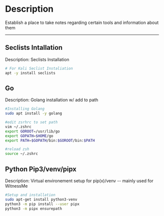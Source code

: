 # Description

Establish a place to take notes regarding certain tools and information about them

***


## Seclists Intallation
Description: Seclists Installation
```bash
# For Kali Seclist Instaliation
apt -y install seclists
```


## Go 
Description: Golang installation w/ add to path

``` bash
#Installing Golang 
sudo apt install -y golang

#edit zsrhrc to set path
vim ~/.zshrc 
export GOROOT=/usr/lib/go
export GOPATH=$HOME/go
export PATH=$GOPATH/bin:$GOROOT/bin:$PATH

#reload zsh
source ~/.zshrc 
```


## Python Pip3/venv/pipx
Description: Virtual environement setup for pip(x)/venv -- mainly used for WitnessMe

```bash
#Setup and installation
sudo apt-get install python3-venv
python3 -m pip install --user pipx
python3 -m pipx ensurepath
```



